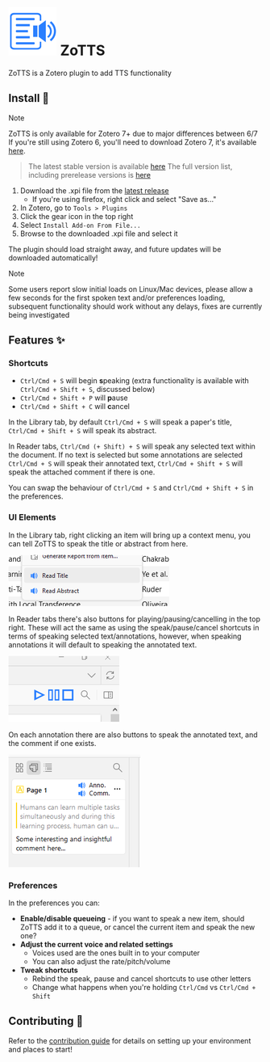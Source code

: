 # ![](addon/chrome/content/icons/favicon@48.svg) ZoTTS
ZoTTS is a Zotero plugin to add TTS functionality

## Install :rocket:

> [!NOTE]
> ZoTTS is only available for Zotero 7+ due to major differences between 6/7
> If you're still using Zotero 6, you'll need to download Zotero 7, it's available [here](https://www.zotero.org/download/).

> The latest stable version is available [here](https://github.com/ImperialSquid/zotero-zotts/releases/latest)
> The full version list, including prerelease versions is [here](https://github.com/ImperialSquid/zotero-zotts/releases)

1. Download the .xpi file from the [latest release](https://github.com/ImperialSquid/zotero-zotts/releases)
   - If you're using firefox, right click and select "Save as..."
2. In Zotero, go to `Tools > Plugins`
3. Click the gear icon in the top right
4. Select `Install Add-on From File...`
5. Browse to the downloaded .xpi file and select it

The plugin should load straight away, and future updates will be downloaded automatically!

> [!NOTE]
> Some users report slow initial loads on Linux/Mac devices, please allow a few seconds for the first spoken text and/or preferences loading, subsequent functionality should work without any delays, fixes are currently being investigated

## Features :sparkles:
### Shortcuts
- `Ctrl/Cmd + S` will begin **s**peaking (extra functionality is available with `Ctrl/Cmd + Shift + S`, discussed below)
- `Ctrl/Cmd + Shift + P` will **p**ause
- `Ctrl/Cmd + Shift + C` will **c**ancel

In the Library tab, by default `Ctrl/Cmd + S` will speak a paper's title, `Ctrl/Cmd + Shift + S` will speak its abstract.

In Reader tabs, `Ctrl/Cmd (+ Shift) + S` will speak any selected text within the document. If no text is selected but some annotations are selected `Ctrl/Cmd + S` will speak their annotated text, `Ctrl/Cmd + Shift + S` will speak the attached comment if there is one.

You can swap the behaviour of `Ctrl/Cmd + S` and `Ctrl/Cmd + Shift + S` in the preferences.

### UI Elements
In the Library tab, right clicking an item will bring up a context menu, you can tell ZoTTS to speak the title or abstract from here.

![](docs/resources/right-click-buttons.png)

In Reader tabs there's also buttons for playing/pausing/cancelling in the top right. These will act the same as using the speak/pause/cancel shortcuts in terms of speaking selected text/annotations, however, when speaking annotations it will default to speaking the annotated text.

![](docs/resources/play-pause-cancel-buttons.png)

On each annotation there are also buttons to speak the annotated text, and the comment if one exists.

![](docs/resources/anno-comm-buttons.png)

### Preferences
In the preferences you can:
- **Enable/disable queueing** - if you want to speak a new item, should ZoTTS add it to a queue, or cancel the current item and speak the new one?
- **Adjust the current voice and related settings**
  - Voices used are the ones built in to your computer
  - You can also adjust the rate/pitch/volume
- **Tweak shortcuts**
  - Rebind the speak, pause and cancel shortcuts to use other letters
  - Change what happens when you're holding `Ctrl/Cmd` vs `Ctrl/Cmd + Shift`

## Contributing :wrench:
Refer to the [contribution guide](docs/CONTRIBUTING.md) for details on setting up your environment and places to start!